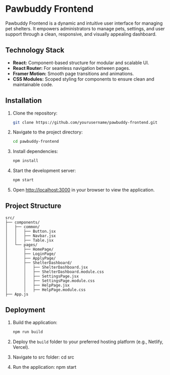 # Pawbuddy Frontend

Pawbuddy Frontend is a dynamic and intuitive user interface for managing pet shelters. It empowers administrators to manage pets, settings, and user support through a clean, responsive, and visually appealing dashboard.

## Technology Stack
- **React:** Component-based structure for modular and scalable UI.
- **React Router:** For seamless navigation between pages.
- **Framer Motion:** Smooth page transitions and animations.
- **CSS Modules:** Scoped styling for components to ensure clean and maintainable code.

## Installation

1. Clone the repository:
   ```bash
   git clone https://github.com/yourusername/pawbuddy-frontend.git
   ```

2. Navigate to the project directory:
   ```bash
   cd pawbuddy-frontend
   ```

3. Install dependencies:
   ```bash
   npm install
   ```

4. Start the development server:
   ```bash
   npm start
   ```

5. Open [http://localhost:3000](http://localhost:3000) in your browser to view the application.

## Project Structure

```
src/
├── components/
│   ├── common/
│   │   ├── Button.jsx
│   │   ├── Navbar.jsx
│   │   ├── Table.jsx
│   └── pages/
│       ├── HomePage/
│       ├── LoginPage/
│       ├── ApplyPage/
│       ├── ShelterDashboard/
│       │   ├── ShelterDashboard.jsx
│       │   ├── ShelterDashboard.module.css
│       │   ├── SettingsPage.jsx
│       │   ├── SettingsPage.module.css
│       │   ├── HelpPage.jsx
│       │   ├── HelpPage.module.css
├── App.js
```

## Deployment

1. Build the application:
   ```bash
   npm run build
   ```

2. Deploy the `build` folder to your preferred hosting platform (e.g., Netlify, Vercel).
   
3. Navigate to src folder:
   cd src
   
4. Run the application:
   npm start

